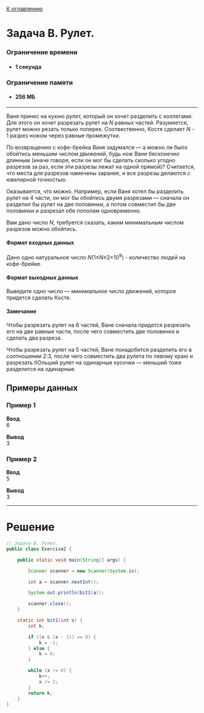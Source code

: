 [К оглавлению](https://github.com/Musador13/Tinkoff-Contest/blob/f98d25c8971dab353140cdf52174f6424137ffb4/README.md)

# Задача B. Рулет.

### Ограничение времени

- #### 1 секунда

### Ограничение памяти

- #### 256 МБ

---

Ваня принес на кухню рулет, который он хочет разделить с коллегами. Для этого он хочет
разрезать
рулет на _N_ равных
частей. Разумеется, рулет можно резать только поперек. Соотвественно,
Костя сделает _N_ - 1 разрез ножом через равные промежутки.

По возвращению с кофе-брейка Ваня задумался — а можно ли было обойтись меньшим числом
движений, будь нож Вани бесконечно длинным (иначе говоря, если он мог бы сделать
сколько угодно разрезов за раз, если эти разрезы лежат на одной прямой)?
Считается, что места для разрезов намечены заранее, и все разрезы делаются с ювелирной
точностью.

Оказывается, что можно. Например, если Ваня хотел бы разделить рулет на 4 части, он мог бы
обойтись двумя разрезами — сначала он разделил бы рулет на две половинки, а потом совместил
бы две половинки и разрезал обе пополам одновременно.

Вам дано число _N_, требуется сказать, каким минимальным числом разрезов можно обойтись.

#### Формат входных данных

Дано одно натуральное число _N_(1≤_N_≤2×10<sup>9</sup>) - количество людей на кофе-брейке.

#### Формат выходных данных

Выведите одно число — минимальное число движений, которое придется сделать Косте.

#### Замечание

Чтобы разрезать рулет на 6 частей, Ване сначала придется разрезать его на две равные части,
после чего совместить две половинки и сделать два разреза.

Чтобы разрезать рулет на 5 частей, Ване понадобится разделить его в соотношении 2:3, после
чего совместить два рулета по левому краю и разрезать бОльший рулет на одинарные
кусочки — меньший тоже разделится на одинарные.

## Примеры данных

### Пример 1

**Ввод**<br>
6<br>

**Вывод**<br>
3

### Пример 2

**Ввод**<br>
5<br>

**Вывод**<br>
3<br>

---

# **Решение**

````java
// Задача B. Рулет.
public class Exercise2 {

    public static void main(String[] args) {

        Scanner scanner = new Scanner(System.in);

        int a = scanner.nextInt();

        System.out.println(bit1(a));

        scanner.close();
    }

    static int bit1(int x) {
        int k;

        if ((x & (x - 1)) == 0) {
            k = -1;
        } else {
            k = 0;
        }

        while (x != 0) {
            k++;
            x /= 2;
        }
        return k;
    }
}